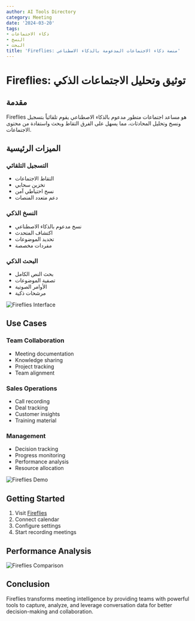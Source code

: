 ```yaml
---
author: AI Tools Directory
category: Meeting
date: '2024-03-20'
tags:
- ذكاء الاجتماعات
- النسخ
- البحث
title: 'Fireflies: منصة ذكاء الاجتماعات المدعومة بالذكاء الاصطناعي'
---
```


# Fireflies: توثيق وتحليل الاجتماعات الذكي

## مقدمة

Fireflies هو مساعد اجتماعات متطور مدعوم بالذكاء الاصطناعي يقوم تلقائياً بتسجيل ونسخ وتحليل المحادثات، مما يسهل على الفرق التقاط وبحث واستفادة من محتوى الاجتماعات.

## الميزات الرئيسية

### التسجيل التلقائي
- التقاط الاجتماعات
- تخزين سحابي
- نسخ احتياطي آمن
- دعم متعدد المنصات

### النسخ الذكي
- نسخ مدعوم بالذكاء الاصطناعي
- اكتشاف المتحدث
- تحديد الموضوعات
- مفردات مخصصة

### البحث الذكي
- بحث النص الكامل
- تصفية الموضوعات
- الأوامر الصوتية
- مرشحات ذكية

![Fireflies Interface](/imgs/fireflies/interface.jpg)

## Use Cases

### Team Collaboration
- Meeting documentation
- Knowledge sharing
- Project tracking
- Team alignment

### Sales Operations
- Call recording
- Deal tracking
- Customer insights
- Training material

### Management
- Decision tracking
- Progress monitoring
- Performance analysis
- Resource allocation

![Fireflies Demo](/imgs/fireflies/demo.jpg)

## Getting Started

1. Visit [Fireflies](https://fireflies.ai)
2. Connect calendar
3. Configure settings
4. Start recording meetings

## Performance Analysis

![Fireflies Comparison](/imgs/fireflies/comparison.jpg)

## Conclusion

Fireflies transforms meeting intelligence by providing teams with powerful tools to capture, analyze, and leverage conversation data for better decision-making and collaboration.